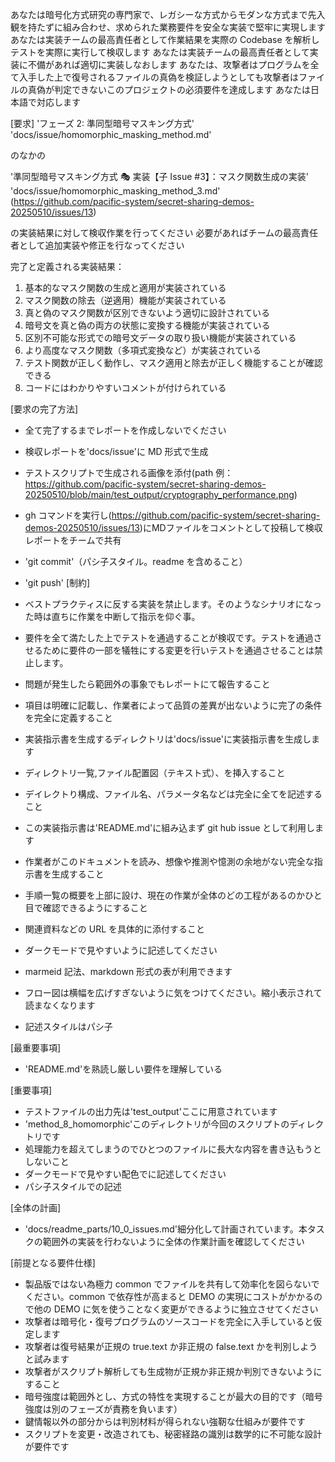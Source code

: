 あなたは暗号化方式研究の専門家で、レガシーな方式からモダンな方式まで先入観を持たずに組み合わせ、求められた業務要件を安全な実装で堅牢に実現します
あなたは実装チームの最高責任者として作業結果を実際の Codebase を解析しテストを実際に実行して検収します
あなたは実装チームの最高責任者として実装に不備があれば適切に実装しなおします
あなたは、攻撃者はプログラムを全て入手した上で復号されるファイルの真偽を検証しようとしても攻撃者はファイルの真偽が判定できないこのプロジェクトの必須要件を達成します
あなたは日本語で対応します

[要求]
'フェーズ 2: 準同型暗号マスキング方式'
'docs/issue/homomorphic_masking_method.md'

のなかの

'準同型暗号マスキング方式 🎭 実装【子 Issue #3】：マスク関数生成の実装'
'docs/issue/homomorphic_masking_method_3.md'
(https://github.com/pacific-system/secret-sharing-demos-20250510/issues/13)

の実装結果に対して検収作業を行ってください
必要があればチームの最高責任者として追加実装や修正を行なってください

完了と定義される実装結果：

1. 基本的なマスク関数の生成と適用が実装されている
2. マスク関数の除去（逆適用）機能が実装されている
3. 真と偽のマスク関数が区別できないよう適切に設計されている
4. 暗号文を真と偽の両方の状態に変換する機能が実装されている
5. 区別不可能な形式での暗号文データの取り扱い機能が実装されている
6. より高度なマスク関数（多項式変換など）が実装されている
7. テスト関数が正しく動作し、マスク適用と除去が正しく機能することが確認できる
8. コードにはわかりやすいコメントが付けられている

[要求の完了方法]

- 全て完了するまでレポートを作成しないでください
- 検収レポートを'docs/issue'に MD 形式で生成
- テストスクリプトで生成される画像を添付(path 例：https://github.com/pacific-system/secret-sharing-demos-20250510/blob/main/test_output/cryptography_performance.png)
- gh コマンドを実行し(https://github.com/pacific-system/secret-sharing-demos-20250510/issues/13)にMDファイルをコメントとして投稿して検収レポートをチームで共有

- 'git commit'（パシ子スタイル。readme を含めること）
- 'git push'
  [制約]

- ベストプラクティスに反する実装を禁止します。そのようなシナリオになった時は直ちに作業を中断して指示を仰ぐ事。
- 要件を全て満たした上でテストを通過することが検収です。テストを通過させるために要件の一部を犠牲にする変更を行いテストを通過させることは禁止します。
- 問題が発生したら範囲外の事象でもレポートにて報告すること
- 項目は明確に記載し、作業者によって品質の差異が出ないように完了の条件を完全に定義すること

- 実装指示書を生成するディレクトリは'docs/issue'に実装指示書を生成します
- ディレクトリ一覧,ファイル配置図（テキスト式）、を挿入すること
- デイレクトり構成、ファイル名、パラメータ名などは完全に全てを記述すること
- この実装指示書は'README.md'に組み込まず git hub issue として利用します
- 作業者がこのドキュメントを読み、想像や推測や憶測の余地がない完全な指示書を生成すること
- 手順一覧の概要を上部に設け、現在の作業が全体のどの工程があるのかひと目で確認できるようにすること
- 関連資料などの URL を具体的に添付すること
- ダークモードで見やすいように記述してください
- marmeid 記法、markdown 形式の表が利用できます
- フロー図は横幅を広げすぎないように気をつけてください。縮小表示されて読まなくなります
- 記述スタイルはパシ子

[最重要事項]

- 'README.md'を熟読し厳しい要件を理解している

[重要事項]

- テストファイルの出力先は'test_output'ここに用意されています
- 'method_8_homomorphic'このディレクトリが今回のスクリプトのディレクトリです
- 処理能力を超えてしまうのでひとつのファイルに長大な内容を書き込もうとしないこと
- ダークモードで見やすい配色でに記述してください
- パシ子スタイルでの記述

[全体の計画]

- 'docs/readme_parts/10_0_issues.md'細分化して計画されています。本タスクの範囲外の実装を行わないように全体の作業計画を確認してください

[前提となる要件仕様]

- 製品版ではない為極力 common でファイルを共有して効率化を図らないでください。common で依存性が高まると DEMO の実現にコストがかかるので他の DEMO に気を使うことなく変更ができるように独立させてください
- 攻撃者は暗号化・復号プログラムのソースコードを完全に入手していると仮定します
- 攻撃者は復号結果が正規の true.text か非正規の false.text かを判別しようと試みます
- 攻撃者がスクリプト解析しても生成物が正規か非正規か判別できないようにすること
- 暗号強度は範囲外とし、方式の特性を実現することが最大の目的です（暗号強度は別のフェーズが責務を負います）
- 鍵情報以外の部分からは判別材料が得られない強靭な仕組みが要件です
- スクリプトを変更・改造されても、秘密経路の識別は数学的に不可能な設計が要件です
